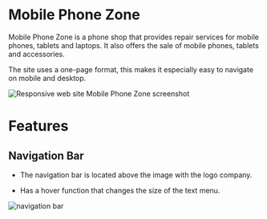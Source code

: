# Mobile Phone Zone

Mobile Phone Zone is a phone shop that provides repair services for mobile phones, tablets and laptops. It also offers the sale of mobile phones, tablets and accessories.

The site uses a one-page format, this makes it especially easy to navigate on mobile and desktop.

![Responsive web site Mobile Phone Zone screenshot](https://user-images.githubusercontent.com/60697190/153785760-82459b18-ee81-4dd4-ac98-8d333a7d788f.jpg)

# Features

## Navigation Bar

- The navigation bar is located above the image with the logo company.

- Has a hover function that changes the size of the text menu.

![navigation bar](https://user-images.githubusercontent.com/60697190/153879326-c85fadfb-c938-4cc4-80d9-6a6eeb6b9a66.png)